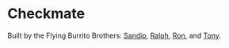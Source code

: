 Checkmate
=========

Built by the Flying Burrito Brothers: [Sandip](https://github.com/strivedi183), [Ralph](https://github.com/RalphBernardo), [Ron](https://github.com/ron-), and [Tony](https://github.com/khalua).